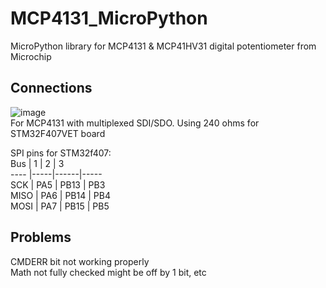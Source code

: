 # MCP4131_MicroPython
MicroPython library for MCP4131 & MCP41HV31 digital potentiometer from Microchip  

## Connections  
![image](https://user-images.githubusercontent.com/56586471/122552094-71d6a280-d068-11eb-92e0-08d198e242d2.png)  
For MCP4131 with multiplexed SDI/SDO. Using 240 ohms for STM32F407VET board  

SPI pins for STM32f407:    
Bus  |  1  |  2   |  3  
---- |-----|------|-----  
SCK  | PA5 | PB13 | PB3  
MISO | PA6 | PB14 | PB4  
MOSI | PA7 | PB15 | PB5  

## Problems
CMDERR bit not working properly  
Math not fully checked might be off by 1 bit, etc
